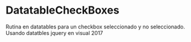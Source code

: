 # DatatableCheckBoxes
Rutina en datatables para un checkbox seleccionado y no seleccionado. 
Usando datatbles jquery en visual 2017
